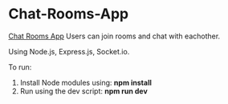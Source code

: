 # Chat-Rooms-App

[Chat Rooms App](https://shadow-chat-app.herokuapp.com) Users can join rooms and chat with eachother.

Using Node.js, Express.js, Socket.io.

To run:
1. Install Node modules using: **npm install**
2. Run using the dev script: **npm run dev**
